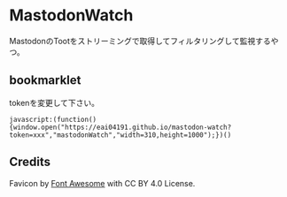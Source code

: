 MastodonWatch
===

MastodonのTootをストリーミングで取得してフィルタリングして監視するやつ。

## bookmarklet

tokenを変更して下さい。

`javascript:(function(){window.open("https://eai04191.github.io/mastodon-watch?token=xxx","mastodonWatch","width=310,height=1000");})()`

## Credits

Favicon by [Font Awesome](https://fontawesome.com/icons/mastodon) with CC BY 4.0 License.